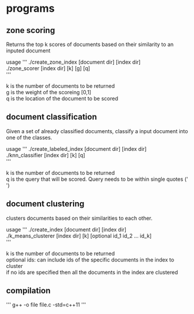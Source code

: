 
# programs

## zone scoring

Returns the top k scores of documents based on their similarity to an inputed document

usage
'''
./create_zone_index [document dir] [index dir]  
./zone_scorer [index dir] [k] [g] [q]  
'''

k is the number of documents to be returned  
g is the weight of the scoreing [0,1]  
q is the location of the document to be scored  


## document classification

Given a set of already classified documents, classify a input document into one of the classes.

usage
'''
./create_labeled_index [document dir] [index dir]  
./knn_classifier [index dir] [k] [q]  
'''

k is the number of documents to be returned  
q is the query that will be scored. Query needs to be within single quotes (' ')  


## document clustering

clusters documents based on their similarities to each other.


usage
'''
./create_index [document dir] [index dir]  
./k_means_clusterer [index dir] [k] [optional id_1 id_2 ... id_k]  
'''

k is the number of documents to be returned  
optional ids: can include ids of the specific documents in the index to cluster  
    if no ids are specified then all the documents in the index are clustered  


## compilation
'''
g++ -o file file.c -std=c++11
'''

